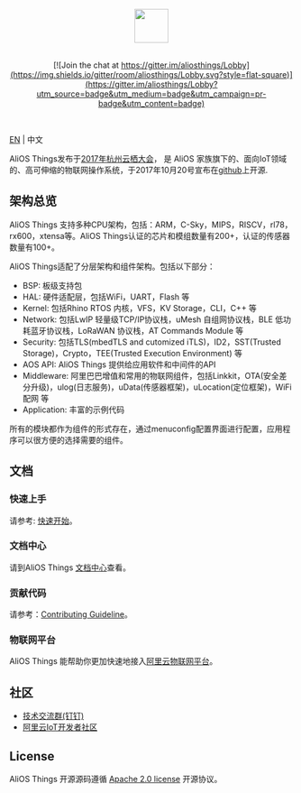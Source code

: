 <br/>
<div align="center">
  <img src="https://img.alicdn.com/tfs/TB1e1U7vyAnBKNjSZFvXXaTKXXa-973-200.png" height="60">
</div>
<br/>
<div align="center">

[![Join the chat at https://gitter.im/aliosthings/Lobby](https://img.shields.io/gitter/room/aliosthings/Lobby.svg?style=flat-square)](https://gitter.im/aliosthings/Lobby?utm_source=badge&utm_medium=badge&utm_campaign=pr-badge&utm_content=badge)

</div>
<br/>

[EN](./README.md) | 中文

AliOS Things发布于[2017年杭州云栖大会](https://yunqi.aliyun.com)， 是 AliOS 家族旗下的、面向IoT领域的、高可伸缩的物联网操作系统，于2017年10月20号宣布在[github](https://github.com/alibaba/AliOS-Things)上开源. 

## 架构总览

AliOS Things 支持多种CPU架构，包括：ARM，C-Sky，MIPS，RISCV，rl78，rx600，xtensa等。AliOS Things认证的芯片和模组数量有200+，认证的传感器数量有100+。

AliOS Things适配了分层架构和组件架构。包括以下部分：

- BSP: 板级支持包
- HAL: 硬件适配层，包括WiFi，UART，Flash 等
- Kernel: 包括Rhino RTOS 内核，VFS，KV Storage，CLI，C++ 等
- Network: 包括LwIP 轻量级TCP/IP协议栈，uMesh 自组网协议栈，BLE 低功耗蓝牙协议栈，LoRaWAN 协议栈，AT Commands Module 等
- Security: 包括TLS(mbedTLS and cutomized iTLS)，ID2，SST(Trusted Storage)，Crypto，TEE(Trusted Execution Environment) 等
- AOS API: AliOS Things 提供给应用软件和中间件的API
- Middleware: 阿里巴巴增值和常用的物联网组件，包括Linkkit，OTA(安全差分升级)，ulog(日志服务)，uData(传感器框架)，uLocation(定位框架)，WiFi配网 等
- Application: 丰富的示例代码

所有的模块都作为组件的形式存在，通过menuconfig配置界面进行配置，应用程序可以很方便的选择需要的组件。

## 文档

### 快速上手

请参考: [快速开始](https://help.aliyun.com/document_detail/161037.html)。

### 文档中心
请到AliOS Things [文档中心](https://help.aliyun.com/document_detail/161023.html)查看。

### 贡献代码

请参考：[Contributing Guideline](https://github.com/alibaba/AliOS-Things/wiki/contributing)。

### 物联网平台

AliOS Things 能帮助你更加快速地接入[阿里云物联网平台](https://iot.console.aliyun.com/quick_start)。

## 社区

* [技术交流群(钉钉)](https://img.alicdn.com/tfs/TB1KgBhjXY7gK0jSZKzXXaikpXa-1170-818.png)
* [阿里云IoT开发者社区](https://developer.aliyun.com/group/aliiot)

## License

  AliOS Things 开源源码遵循 [Apache 2.0 license](LICENSE) 开源协议。
